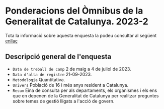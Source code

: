 # Ponderacions del Òmnibus de la Generalitat de Catalunya. 2023-2

Tota la informació sobre aquesta enquesta la podeu consultar al següent [enllaç](https://ceo.gencat.cat/ca/estudis/registre-estudis-dopinio/estudis-dopinio-ceo/omnibus/detall/index.html?id=8908)

## Descripció general de l'enquesta

- `Data de treball de camp` 2 de maig a 4 de juliol de 2023.
- `Data d'alta de registre` 21-09-2023.
- `Metodologia` Quantitativa.
- `Univers` Població de 16 i més anys resident a Catalunya.
- `Resum` Eina de consulta per als departaments, els organismes i els ens que en depenen de la Generalitat de Catalunya per realitzar preguntes sobre temes de gestió lligats a l'acció de govern.